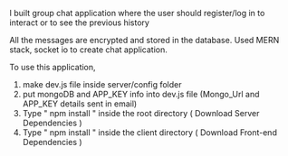 I built group chat application where the user should register/log in to interact or to see the previous history

All the messages are encrypted and stored in the database. Used MERN stack, socket io to create chat application.

To use this application, 

1. make dev.js file inside server/config folder 
2. put mongoDB and APP_KEY info into dev.js file (Mongo_Url and APP_KEY details sent in email)
3. Type  " npm install " inside the root directory  ( Download Server Dependencies ) 
4. Type " npm install " inside the client directory ( Download Front-end Dependencies )



